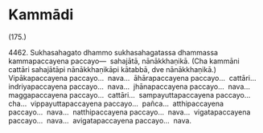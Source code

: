 # Kammādi

(175.)

4462\. Sukhasahagato dhammo sukhasahagatassa dhammassa kammapaccayena paccayo—  sahajātā, nānākkhaṇikā. (Cha kammāni cattāri sahajātāpi nānākkhaṇikāpi kātabbā, dve nānākkhaṇikā.) Vipākapaccayena paccayo…  nava…  āhārapaccayena paccayo…  cattāri…  indriyapaccayena paccayo…  nava…  jhānapaccayena paccayo…  nava…  maggapaccayena paccayo…  cattāri…  sampayuttapaccayena paccayo…  cha…  vippayuttapaccayena paccayo…  pañca…  atthipaccayena paccayo…  nava…  natthipaccayena paccayo…  nava…  vigatapaccayena paccayo…  nava…  avigatapaccayena paccayo…  nava.
